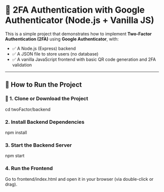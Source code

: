 # 🔐 2FA Authentication with Google Authenticator (Node.js + Vanilla JS)

This is a simple project that demonstrates how to implement **Two-Factor Authentication (2FA)** using **Google Authenticator**, with:

- ✅ A Node.js (Express) backend
- ✅ A JSON file to store users (no database)
- ✅ A vanilla JavaScript frontend with basic QR code generation and 2FA validation

---

## 🚀 How to Run the Project

### 🔧 1. Clone or Download the Project


cd twoFactor/backend

### 2. Install Backend Dependencies

npm install

### 3. Start the Backend Server

npm start

### 4. Run the Frontend

Go to frontend/index.html and open it in your browser (via double-click or drag).
